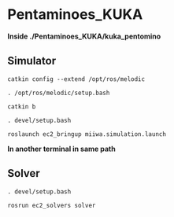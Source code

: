 # Pentaminoes_KUKA

**Inside ./Pentaminoes_KUKA/kuka_pentomino**

## Simulator

```properties
catkin config --extend /opt/ros/melodic

. /opt/ros/melodic/setup.bash

catkin b

. devel/setup.bash

roslaunch ec2_bringup miiwa.simulation.launch 
```

**In another terminal in same path**
## Solver
```properties
. devel/setup.bash

rosrun ec2_solvers solver
```